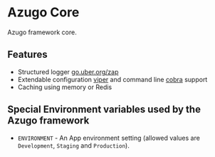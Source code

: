 # Azugo Core

Azugo framework core.

## Features

* Structured logger [go.uber.org/zap](https://github.com/uber-go/zap)
* Extendable configuration [viper](https://github.com/spf13/viper) and command line [cobra](https://github.com/spf13/cobra) support
* Caching using memory or Redis

## Special Environment variables used by the Azugo framework

* `ENVIRONMENT` - An App environment setting (allowed values are `Development`, `Staging` and `Production`).
